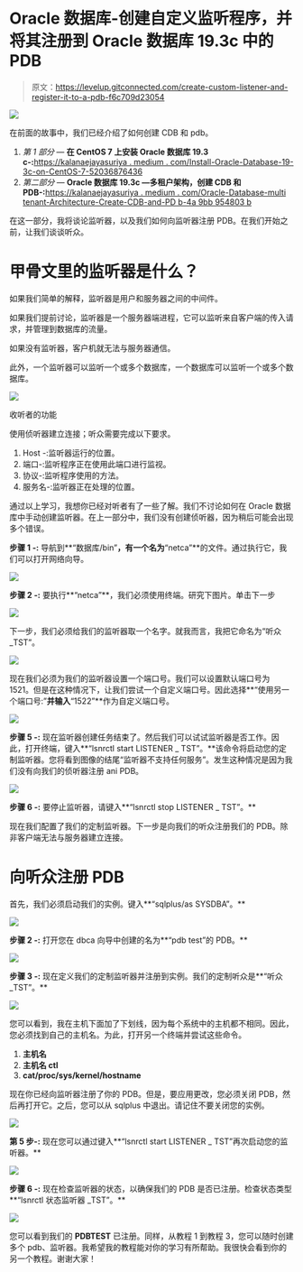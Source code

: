 # Oracle 数据库-创建自定义监听程序，并将其注册到 Oracle 数据库 19.3c 中的 PDB

> 原文：<https://levelup.gitconnected.com/create-custom-listener-and-register-it-to-a-pdb-f6c709d23054>

![](img/e17361badf3b18e714df4a44855ed892.png)

在前面的故事中，我们已经介绍了如何创建 CDB 和 pdb。

1.  *第 1 部分* — **在 CentOS 7 上安装 Oracle 数据库 19.3 c-:**[https://kalanaejayasuriya . medium . com/Install-Oracle-Database-19-3c-on-CentOS-7-52036876436](https://kalanaejayasuriya.medium.com/install-oracle-database-19-3c-on-centos-7-52036876436)
2.  *第二部分* — **Oracle 数据库 19.3c —多租户架构，创建 CDB 和 PDB-:**[https://kalanaejayasuriya . medium . com/Oracle-Database-multi tenant-Architecture-Create-CDB-and-PD b-4a 9bb 954803 b](https://kalanaejayasuriya.medium.com/oracle-database-multitenant-architecture-create-cdb-and-pdb-4a9bb954803b)

在这一部分，我将谈论监听器，以及我们如何向监听器注册 PDB。在我们开始之前，让我们谈谈听众。

# **甲骨文里的监听器是什么？**

如果我们简单的解释，监听器是用户和服务器之间的中间件。

如果我们提前讨论，监听器是一个服务器端进程，它可以监听来自客户端的传入请求，并管理到数据库的流量。

如果没有监听器，客户机就无法与服务器通信。

此外，一个监听器可以监听一个或多个数据库，一个数据库可以监听一个或多个数据库。

![](img/2ee3f36fdf74fe37f6332513292780f5.png)

收听者的功能

使用侦听器建立连接；听众需要完成以下要求。

1.  Host -:监听器运行的位置。
2.  端口-:监听程序正在使用此端口进行监视。
3.  协议-:监听程序使用的方法。
4.  服务名-:监听器正在处理的位置。

通过以上学习，我想你已经对听者有了一些了解。我们不讨论如何在 Oracle 数据库中手动创建监听器。在上一部分中，我们没有创建侦听器，因为稍后可能会出现多个错误。

**步骤 1 -:** 导航到**“数据库/bin”**，有一个名为**“netca”**的文件。通过执行它，我们可以打开网络向导。

![](img/87f37ca25ff0036cb6ca337899bf98cb.png)

**步骤 2 -:** 要执行**“netca”**，我们必须使用终端。研究下图片。单击下一步

![](img/994fe9b62ef97925cf5ce00b0dec01f1.png)

下一步，我们必须给我们的监听器取一个名字。就我而言，我把它命名为“听众 _TST”。

![](img/a68d4c64b4e1805e52ee798d57bf917d.png)

现在我们必须为我们的监听器设置一个端口号。我们可以设置默认端口号为 1521。但是在这种情况下，让我们尝试一个自定义端口号。因此选择**“使用另一个端口号:”**并输入**“1522”**作为自定义端口号。

![](img/9a8935963abaad34764f1c0800856de6.png)

**步骤 5 -:** 现在监听器创建任务结束了。然后我们可以试试监听器是否工作。因此，打开终端，键入**“lsnrctl start LISTENER _ TST”。**该命令将启动您的定制监听器。您将看到图像的结尾“监听器不支持任何服务”。发生这种情况是因为我们没有向我们的侦听器注册 ani PDB。

![](img/ca3b87427dfebfaad5d343752229636c.png)

**步骤 6 -:** 要停止监听器，请键入**“lsnrctl stop LISTENER _ TST”。**

现在我们配置了我们的定制监听器。下一步是向我们的听众注册我们的 PDB。除非客户端无法与服务器建立连接。

# **向听众注册 PDB**

首先，我们必须启动我们的实例。键入**“sqlplus/as SYSDBA”。**

![](img/9e08f8c75a15c6305f4662ad80194d27.png)

**步骤 2 -:** 打开您在 dbca 向导中创建的名为**“pdb test”的 PDB。**

![](img/a491802dbec3f245137372c59bdebd56.png)

**步骤 3 -:** 现在定义我们的定制监听器并注册到实例。我们的定制听众是**“听众 _TST”。**

![](img/0c334743bf2b8efccb3f417a759017b1.png)

您可以看到，我在主机下面加了下划线，因为每个系统中的主机都不相同。因此，您必须找到自己的主机名。为此，打开另一个终端并尝试这些命令。

1.  **主机名**
2.  **主机名 ctl**
3.  **cat/proc/sys/kernel/hostname**

现在你已经向监听器注册了你的 PDB。但是，要应用更改，您必须关闭 PDB，然后再打开它。之后，您可以从 sqlplus 中退出。请记住不要关闭您的实例。

![](img/ee45df99f04cce4a24d57655c43f3087.png)

**第 5 步-:** 现在您可以通过键入**“lsnrctl start LISTENER _ TST”再次启动您的监听器。**

![](img/cc4f04b850f873fbc7ef2ac951b6093e.png)

**步骤 6 -:** 现在检查监听器的状态，以确保我们的 PDB 是否已注册。检查状态类型**“lsnrctl 状态监听器 _TST”。**

![](img/4227bbcf171d69ca46302dc8e556eb08.png)

您可以看到我们的 **PDBTEST** 已注册。同样，从教程 1 到教程 3，您可以随时创建多个 pdb、监听器。我希望我的教程能对你的学习有所帮助。我很快会看到你的另一个教程。谢谢大家！
